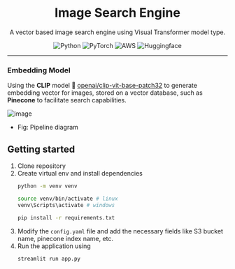 <div align='center'>
    <h1>Image Search Engine</h1>
    <p>A vector based image search engine using Visual Transformer model type.</p>

![Python](https://img.shields.io/badge/python-3670A0?style=for-the-badge&logo=python&logoColor=ffdd54) ![PyTorch](https://img.shields.io/badge/PyTorch-%23EE4C2C.svg?style=for-the-badge&logo=PyTorch&logoColor=white) ![AWS](https://img.shields.io/badge/AWS-%23FF9900.svg?style=for-the-badge&logo=amazon-aws&logoColor=white) ![Huggingface](https://img.shields.io/badge/Huggingface-%23FFD200.svg?style=for-the-badge&logo=&logoColor=white)

</div>

---

### Embedding Model
Using the **CLIP** model 🤗 [openai/clip-vit-base-patch32](openai/clip-vit-base-patch32) to generate embedding vector for images, stored on a vector database, such as **Pinecone** to facilitate search capabilities.

![image](https://github.com/d1pankarmedhi/image-search-engine/assets/136924835/7e8aa331-a28e-41df-9614-5e39c5538638)
- Fig: Pipeline diagram

## Getting started
1. Clone repository
2. Create virtual env and install dependencies
   ```bash
   python -m venv venv

   source venv/bin/activate # linux
   venv\Scripts\activate # windows

   pip install -r requirements.txt
   ```
3. Modify the `config.yaml` file and add the necessary fields like S3 bucket name, pinecone index name, etc. 
4. Run the application using
   ```bash
   streamlit run app.py
   ```



